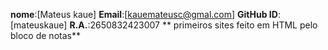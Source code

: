 **nome**:[Mateus kaue]
**Email**:[kauemateusc@gmal.com]
**GitHub ID**:[mateuskaue]
**R.A.**:2650832423007
** primeiros sites feito em HTML pelo bloco de  notas**

